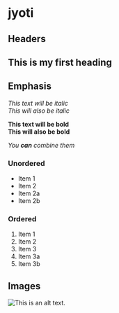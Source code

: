# jyoti
## Headers
## This is  my first heading 
## 
## Emphasis

*This text will be italic*  
_This will also be italic_

**This text will be bold**  
__This will also be bold__

_You **can** combine them_
### Unordered

* Item 1
* Item 2
* Item 2a
* Item 2b
### Ordered

1. Item 1
1. Item 2
1. Item 3
  1. Item 3a
  1. Item 3b

## Images
![This is an alt text.]( https://avatars.githubusercontent.com/u/131436?s=280&v=4 "This is a sample image.")
